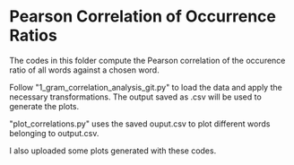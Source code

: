 # Pearson Correlation of Occurrence Ratios

The codes in this folder compute the Pearson correlation of the occurence ratio of all words against a chosen word.

Follow "1_gram_correlation_analysis_git.py" to load the data and apply the necessary transformations.
The output saved as .csv will be used to generate the plots.

"plot_correlations.py" uses the saved ouput.csv to plot different words belonging to output.csv.

I also uploaded some plots generated with these codes.

